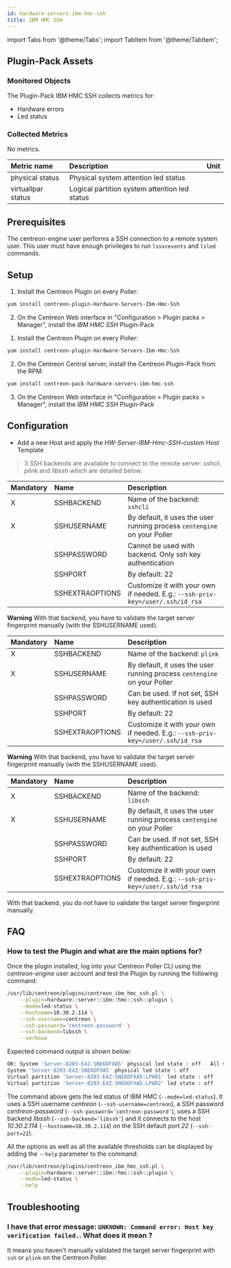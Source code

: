```yaml
---
id: hardware-servers-ibm-hmc-ssh
title: IBM HMC SSH
---
```

import Tabs from '@theme/Tabs';
import TabItem from '@theme/TabItem';


## Plugin-Pack Assets

### Monitored Objects

The Plugin-Pack IBM HMC SSH collects metrics for:
* Hardware errors
* Led status

### Collected Metrics

<Tabs groupId="sync">
<TabItem value="Hardwareerrors" label="Hardwareerrors">

No metrics.

</TabItem>
<TabItem value="Ledstatus" label="Ledstatus">

| Metric name                     | Description                                         | Unit |
| :------------------------------ | :-------------------------------------------------- | :--- |
| physical status                 | Physical system attention led status                |      |
| virtuallpar status              | Logical partition system attention led status       |      |

</TabItem>
</Tabs>

## Prerequisites

The centreon-engine user performs a SSH connection to a remote system user. This user must have enough privileges to run ```lssvcevents``` and ```lsled``` commands.

## Setup

<Tabs groupId="sync">
<TabItem value="Online IMP Licence & IT100 Editions" label="Online IMP Licence & IT100 Editions">

1. Install the Centreon Plugin on every Poller:

```bash
yum install centreon-plugin-Hardware-Servers-Ibm-Hmc-Ssh
```

2. On the Centreon Web interface in "Configuration > Plugin packs > Manager", install the *IBM HMC SSH* Plugin-Pack

</TabItem>
<TabItem value="Offline IMP License" label="Offline IMP License">

1. Install the Centreon Plugin on every Poller:

```bash
yum install centreon-plugin-Hardware-Servers-Ibm-Hmc-Ssh
```

2. On the Centreon Central server, install the Centreon Plugin-Pack from the RPM:

```bash
yum install centreon-pack-hardware-servers-ibm-hmc-ssh
```

3. On the Centreon Web interface in "Configuration > Plugin packs > Manager", install the *IBM HMC SSH* Plugin-Pack

</TabItem>
</Tabs>

## Configuration

* Add a new Host and apply the *HW-Server-IBM-Hmc-SSH-custom* Host Template

> 3 SSH backends are available to connect to the remote server: *sshcli*, *plink* and *libssh* which are detailed below.

<Tabs groupId="sync">
<TabItem value="sshcli backend" label="sshcli backend">

| Mandatory   | Name            | Description                                                                                 |
| :---------- | :-------------- | :------------------------------------------------------------------------------------------ |
| X           | SSHBACKEND      | Name of the backend: ```sshcli```                                                           |
| X           | SSHUSERNAME     | By default, it uses the user running process ```centengine``` on your Poller                |
|             | SSHPASSWORD     | Cannot be used with backend. Only ssh key authentication                                    |
|             | SSHPORT         | By default: 22                                                                              |
|             | SSHEXTRAOPTIONS | Customize it with your own if needed. E.g.: ```--ssh-priv-key=/user/.ssh/id_rsa```          |

**Warning** With that backend, you have to validate the target server fingerprint manually (with the SSHUSERNAME used).

</TabItem>
<TabItem value="plink backend" label="plink backend">

| Mandatory   | Name            | Description                                                                                 |
| :---------- | :-------------- | :------------------------------------------------------------------------------------------ |
| X           | SSHBACKEND      | Name of the backend: ```plink```                                                            |
| X           | SSHUSERNAME     | By default, it uses the user running process ```centengine``` on your Poller                |
|             | SSHPASSWORD     | Can be used. If not set, SSH key authentication is used                                     |
|             | SSHPORT         | By default: 22                                                                              |
|             | SSHEXTRAOPTIONS | Customize it with your own if needed. E.g.: ```--ssh-priv-key=/user/.ssh/id_rsa```          |

**Warning** With that backend, you have to validate the target server fingerprint manually (with the SSHUSERNAME used).

</TabItem>
<TabItem value="libssh backend (default)" label="libssh backend (default)">

| Mandatory   | Name            | Description                                                                                 |
| :---------- | :-------------- | :------------------------------------------------------------------------------------------ |
| X           | SSHBACKEND      | Name of the backend: ```libssh```                                                           |
| X           | SSHUSERNAME     | By default, it uses the user running process ```centengine``` on your Poller                |
|             | SSHPASSWORD     | Can be used. If not set, SSH key authentication is used                                     |
|             | SSHPORT         | By default: 22                                                                              |
|             | SSHEXTRAOPTIONS | Customize it with your own if needed. E.g.: ```--ssh-priv-key=/user/.ssh/id_rsa```          |

With that backend, you do not have to validate the target server fingerprint manually.

</TabItem>
</Tabs>

## FAQ

### How to test the Plugin and what are the main options for?

Once the plugin installed, log into your Centreon Poller CLI using the *centreon-engine* user account
and test the Plugin by running the following command:

```bash
/usr/lib/centreon/plugins/centreon_ibm_hmc_ssh.pl \
    --plugin=hardware::server::ibm::hmc::ssh::plugin \
    --mode=led-status \
    --hostname=10.30.2.114 \
    --ssh-username=centreon \
    --ssh-password='centreon-password' \
    --ssh-backend=libssh \
    --verbose
```

Expected command output is shown below:

```bash
OK: System 'Server-8203-E4Z-SNE6DFXA5' physical led state : off - All virtual partition status are ok |
System 'Server-8203-E4Z-SNE6DFXA5' physical led state : off
Virtual partition 'Server-8203-E4Z-SNE6DFXA5:LPAR1' led state : off
Virtual partition 'Server-8203-E4Z-SNE6DFXA5:LPAR2' led state : off
```

The command above gets the led status of IBM HMC (```--mode=led-status```).
It uses a SSH username _centreon_ (```--ssh-username=centreon```), a SSH password _centreon-password_ (```--ssh-password='centreon-password'```),
uses a SSH backend _libssh_ (```--ssh-backend='libssh'```) and it connects to the host _10.30.2.114_ (```--hostname=10.30.2.114```)
on the SSH default port _22_ (```--ssh-port=22```).

All the options as well as all the available thresholds can be displayed by adding the  ```--help```
parameter to the command:

```bash
/usr/lib/centreon/plugins/centreon_ibm_hmc_ssh.pl \
    --plugin=hardware::server::ibm::hmc::ssh::plugin \
    --mode=led-status \
    --help
```

## Troubleshooting

### I have that error message: ```UNKNOWN: Command error: Host key verification failed.```. What does it mean ?

It means you haven't manually validated the target server fingerprint with ```ssh``` or ```plink``` on the Centreon Poller.
